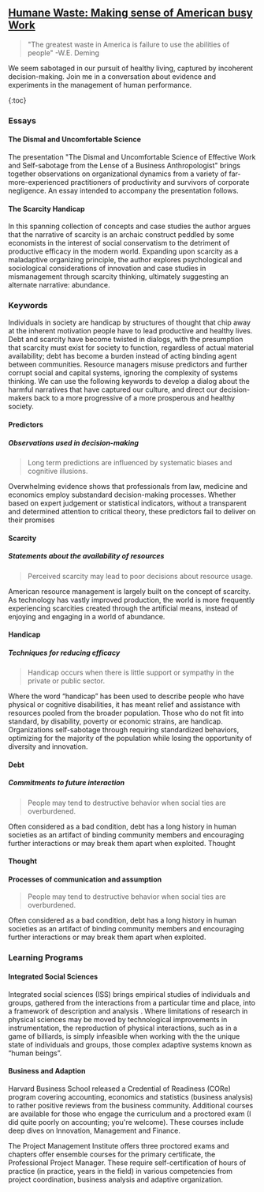 ## [Humane Waste: Making sense of American busy Work](http://humanewaste.strikingly.com)
> "The greatest waste in America is failure to use the abilities of people" -W.E. Deming

We seem sabotaged in our pursuit of healthy living, captured by incoherent decision-making. Join me in a conversation about evidence and experiments in the management of human performance.

{:toc}


### Essays

#### The Dismal and Uncomfortable Science

The presentation "The Dismal and Uncomfortable Science of Effective Work and Self-sabotage from the Lense of a Business Anthropologist" brings together observations on organizational dynamics from a variety of far-more-experienced practitioners of productivity and survivors of corporate negligence. An essay intended to accompany the presentation follows.

#### The Scarcity Handicap

In this spanning collection of concepts and case studies the author argues that the narrative of scarcity is an archaic construct peddled by some economists in the interest of social conservatism to the detriment of productive efficacy in the modern world. Expanding upon scarcity as a maladaptive organizing principle, the author explores psychological and sociological considerations of innovation and case studies in mismanagement through scarcity thinking, ultimately suggesting an alternate narrative: abundance.

### Keywords

Individuals in society are handicap by structures of thought that chip away at the inherent motivation people have to lead productive and healthy lives. Debt and scarcity have become twisted in dialogs, with the presumption that scarcity must exist for society to function, regardless of actual material availability; debt has become a burden instead of acting binding agent between communities. Resource managers misuse predictors and further corrupt social and capital systems, ignoring the complexity of systems thinking. We can use the following keywords to develop a dialog about the harmful narratives that have captured our culture, and direct our decision-makers back to a more progressive of a more prosperous and healthy society.

#### Predictors
##### Observations used in decision-making
> Long term predictions are influenced by systematic biases and cognitive illusions.

Overwhelming evidence shows that professionals from law, medicine and economics employ substandard decision-making processes. Whether based on expert judgement or statistical indicators, without a transparent and determined attention to critical theory, these predictors fail to deliver on their promises

#### Scarcity
##### Statements about the availability of resources
> Perceived scarcity may lead to poor decisions about resource usage.

American resource management is largely built on the concept of scarcity. As technology has vastly improved production, the world is more frequently experiencing scarcities created through the artificial means, instead of enjoying and engaging in a world of abundance.

#### Handicap
##### Techniques for reducing efficacy
> Handicap occurs when there is little support or sympathy in the private or public sector.

Where the word “handicap” has been used to describe people who have physical or cognitive disabilities, it has meant relief and assistance with resources pooled from the broader population. Those who do not fit into standard, by disability, poverty or economic strains, are handicap. Organizations self-sabotage through requiring standardized behaviors, optimizing for the majority of the population while losing the opportunity of diversity and innovation.

#### Debt
##### Commitments to future interaction
> People may tend to destructive behavior when social ties are overburdened.

Often considered as a bad condition, debt has a long history in human societies as an artifact of binding community members and encouraging further interactions or may break them apart when exploited.
Thought

#### Thought
#### Processes of communication and assumption
> People may tend to destructive behavior when social ties are overburdened.

Often considered as a bad condition, debt has a long history in human societies as an artifact of binding community members and encouraging further interactions or may break them apart when exploited.


### Learning Programs

#### Integrated Social Sciences

Integrated social sciences (ISS) brings empirical studies of individuals and groups, gathered from the  interactions from a particular time and place, into a framework of description and analysis . Where limitations of research in physical sciences may be moved by technological improvements in instrumentation, the reproduction of physical interactions, such as in a game of billiards, is simply infeasible when working with the the unique state of individuals and groups, those complex adaptive systems known as “human beings”.

#### Business and Adaption

Harvard Business School released a Credential of Readiness (CORe) program covering accounting, economics and statistics (business analysis) to rather positive reviews from the business community. Additional courses are available for those who engage the curriculum and a proctored exam (I did quite poorly on accounting; you're welcome). These courses include deep dives on Innovation, Management and Finance.

The Project Management Institute offers three proctored exams and chapters offer ensemble courses for the primary certificate, the Professional Project Manager. These require self-certification of hours of practice (in practice, years in the field) in various competencies from project coordination, business analysis and adaptive organization.
